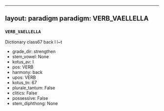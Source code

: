
---
layout: paradigm
paradigm: VERB_VAELLELLA
---
### ` VERB_VAELLELLA `

Dictionary class67 back l l~t
* grade_dir: strengthen
* stem_vowel: None
* kotus_av: I
* pos: VERB
* harmony: back
* upos: VERB
* kotus_tn: 67
* plurale_tantum: False
* clitics: False
* possessive: False
* stem_diphthong: None
